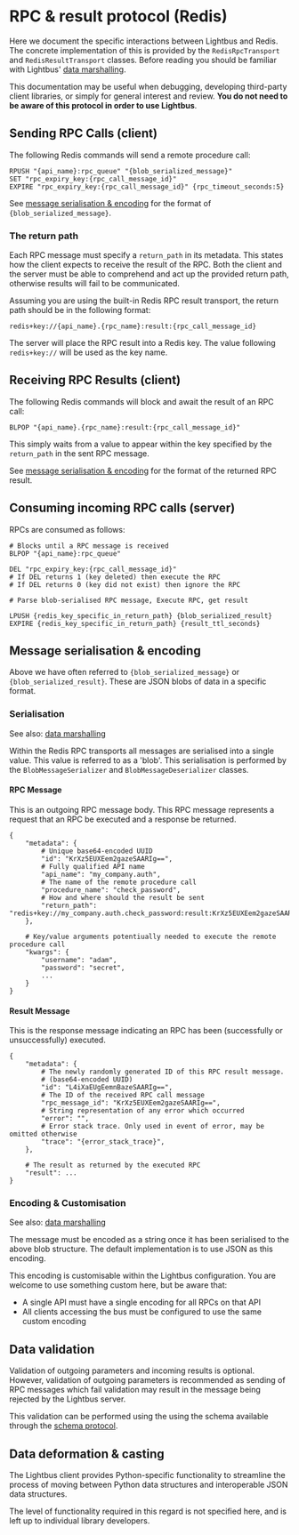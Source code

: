 # RPC & result protocol (Redis)

Here we document the specific interactions between Lightbus and Redis. 
The concrete implementation of this is provided by the `RedisRpcTransport` and 
`RedisResultTransport` classes. Before reading you should be familiar with Lightbus' [data marshalling].

This documentation may be useful when debugging, developing third-party client libraries, 
or simply for general interest and review. **You do not need to be aware of this 
protocol in order to use Lightbus**.

## Sending RPC Calls (client)

The following Redis commands will send a remote procedure call:

    RPUSH "{api_name}:rpc_queue" "{blob_serialized_message}"
    SET "rpc_expiry_key:{rpc_call_message_id}"
    EXPIRE "rpc_expiry_key:{rpc_call_message_id}" {rpc_timeout_seconds:5}

See [message serialisation & encoding](#message-serialisation-encoding) for the format of 
`{blob_serialized_message}`.

### The return path

Each RPC message must specify a `return_path` in its metadata. This states how the client 
expects to receive the result of the RPC. Both the client and the server must be able to 
comprehend and act up the provided return path, otherwise results will fail to be communicated.

Assuming you are using the built-in Redis RPC result transport, the return path 
should be in the following format:

    redis+key://{api_name}.{rpc_name}:result:{rpc_call_message_id} 

The server will place the RPC result into a Redis key. The value following 
`redis+key://` will be used as the key name.

## Receiving RPC Results (client)

The following Redis commands will block and await the result of an RPC call:

    BLPOP "{api_name}.{rpc_name}:result:{rpc_call_message_id}"

This simply waits from a value to appear within the key specified by the `return_path`
in the sent RPC message.

See [message serialisation & encoding](#message-serialisation-encoding) for the format of 
the returned RPC result.

## Consuming incoming RPC calls (server)

RPCs are consumed as follows:

    # Blocks until a RPC message is received
    BLPOP "{api_name}:rpc_queue"
    
    DEL "rpc_expiry_key:{rpc_call_message_id}"
    # If DEL returns 1 (key deleted) then execute the RPC
    # If DEL returns 0 (key did not exist) then ignore the RPC
    
    # Parse blob-serialised RPC message, Execute RPC, get result
    
    LPUSH {redis_key_specific_in_return_path} {blob_serialized_result}
    EXPIRE {redis_key_specific_in_return_path} {result_ttl_seconds}

## Message serialisation & encoding

Above we have often referred to `{blob_serialized_message}` 
or `{blob_serialized_result}`. These are JSON blobs of data 
in a specific format.

### Serialisation

See also: [data marshalling]

Within the Redis RPC transports all messages are serialised into a single 
value. This value is referred to as a 'blob'. This serialisation is 
performed by the `BlobMessageSerializer` and `BlobMessageDeserializer` classes.

#### RPC Message

This is an outgoing RPC message body. This RPC message represents a request that an RPC be executed and a response be
returned.

```python3
{
    "metadata": {
        # Unique base64-encoded UUID
        "id": "KrXz5EUXEem2gazeSAARIg==",
        # Fully qualified API name
        "api_name": "my_company.auth",
        # The name of the remote procedure call
        "procedure_name": "check_password",
        # How and where should the result be sent
        "return_path": "redis+key://my_company.auth.check_password:result:KrXz5EUXEem2gazeSAARIg==",
    },
    
    # Key/value arguments potentiually needed to execute the remote procedure call
    "kwargs": {
        "username": "adam",
        "password": "secret",
        ...
    }
}
```

#### Result Message

This is the response message indicating an RPC has been 
(successfully or unsuccessfully) executed.

```python3
{
    "metadata": {
        # The newly randomly generated ID of this RPC result message.
        # (base64-encoded UUID)
        "id": "L4iXaEUgEemnBazeSAARIg==",
        # The ID of the received RPC call message
        "rpc_message_id": "KrXz5EUXEem2gazeSAARIg==",
        # String representation of any error which occurred
        "error": "",
        # Error stack trace. Only used in event of error, may be omitted otherwise
        "trace": "{error_stack_trace}",
    },
    
    # The result as returned by the executed RPC
    "result": ...
}
```

### Encoding & Customisation

See also: [data marshalling]

The message must be encoded as a string once it has been serialised to 
the above blob structure. The default implementation is to use JSON 
as this encoding.

This encoding is customisable within the Lightbus configuration. You are welcome to use 
something custom here, but be aware that:

* A single API must have a single encoding for all RPCs on that API
* All clients accessing the bus must be configured to use the same custom encoding

## Data validation

Validation of outgoing parameters and incoming results is optional. However, 
validation of outgoing parameters is recommended as sending of RPC messages which fail validation may 
result in the message being rejected by the Lightbus server.  

This validation can be 
performed using the using the schema available through the [schema protocol].

## Data deformation & casting

The Lightbus client provides Python-specific functionality to streamline the 
process of moving between Python data structures and interoperable JSON data 
structures.

The level of functionality required in this regard is not specified here, and 
is left up to individual library developers.

[data marshalling]: /explanation/marshalling.md
[schema protocol]: /reference/schema-protocol.md

